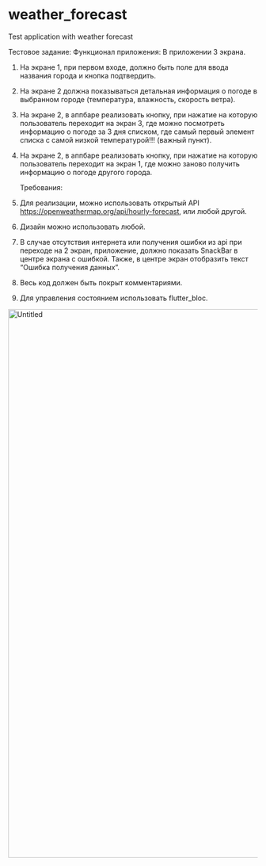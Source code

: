 # weather_forecast

Test application with weather forecast

Тестовое задание:
Функционал приложения:
В приложении 3 экрана.
1. На экране 1, при первом входе, должно быть поле для ввода
   названия города и кнопка подтвердить.
2. На экране 2 должна показываться детальная информация о погоде
   в выбранном городе (температура, влажность, скорость ветра).
3. На экране 2, в аппбаре реализовать кнопку, при нажатие на которую
   пользователь переходит на экран 3, где можно посмотреть
   информацию о погоде за 3 дня списком, где самый первый элемент
   списка с самой низкой температурой!!! (важный пункт).
4. На экране 2, в аппбаре реализовать кнопку, при нажатие на которую
   пользователь переходит на экран 1, где можно заново получить
   информацию о погоде другого города.

   Требования:
1. Для реализации, можно использовать открытый API
   https://openweathermap.org/api/hourly-forecast, или любой другой.
2. Дизайн можно использовать любой.
3. В случае отсутствия интернета или получения ошибки из api при
   переходе на 2 экран, приложение, должно показать SnackBar в
   центре экрана с ошибкой. Также, в центре экран отобразить текст
   “Ошибка получения данных”.
4. Весь код должен быть покрыт комментариями.
5. Для управления состоянием использовать flutter_bloc.

<img width="1108" alt="Untitled" src="https://user-images.githubusercontent.com/63638747/175311312-56a32d30-d7d0-4d4b-8fd1-4aec506ec38d.png">
